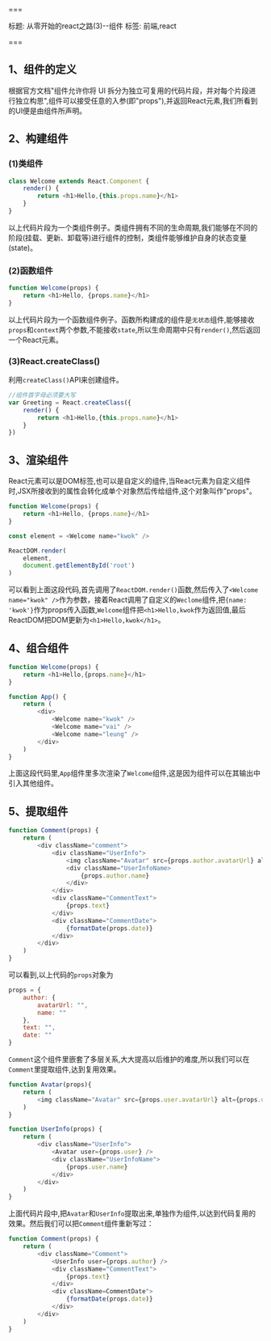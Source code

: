 ===

标题: 从零开始的react之路(3)--组件
标签: 前端,react

===

## 1、组件的定义

根据官方文档"组件允许你将 UI 拆分为独立可复用的代码片段，并对每个片段进行独立构思",组件可以接受任意的入参(即"props"),并返回React元素,我们所看到的UI便是由组件所声明。

## 2、构建组件
### (1)类组件
```js
class Welcome extends React.Component {
	render() {
		return <h1>Hello,{this.props.name}</h1>
	}
}
```
以上代码片段为一个类组件例子。类组件拥有不同的生命周期,我们能够在不同的阶段(挂载、更新、卸载等)进行组件的控制，类组件能够维护自身的状态变量(state)。

### (2)函数组件
```js
function Welcome(props) {
	return <h1>Hello, {props.name}</h1>
}
```

以上代码片段为一个函数组件例子。函数所构建成的组件是`无状态`组件,能够接收`props`和`context`两个参数,不能接收`state`,所以生命周期中只有`render()`,然后返回一个React元素。

### (3)React.createClass()
利用`createClass()`API来创建组件。

```js
//组件首字母必须要大写
var Greeting = React.createClass({
	render() {
		return <h1>Hello,{this.props.name}</h1>
	}
})
```

## 3、渲染组件

React元素可以是DOM标签,也可以是自定义的组件,当React元素为自定义组件时,JSX所接收到的属性会转化成单个对象然后传给组件,这个对象叫作"props"。

```js
function Welcome(props) {
	return <h1>Hello, {props.name}</h1>
}

const element = <Welcome name="kwok" />

ReactDOM.render(
	element,
	document.getElementById('root')
)
```
可以看到上面这段代码,首先调用了`ReactDOM.render()`函数,然后传入了`<Welcome name="kwok" />`作为参数，接着React调用了自定义的`Weclome`组件,把`{name: 'kwok'}`作为props传入函数,`Welcome`组件把`<h1>Hello,kwok`</h1>作为返回值,最后ReactDOM把DOM更新为`<h1>Hello,kwok</h1>`。

## 4、组合组件
```js
function Welcome(props) {
	return <h1>Hello,{props.name}</h1>
}

function App() {
	return (
		<div>
			<Welcome name="kwok" />
			<Welcome mame="vai" />
			<Welcome name="leung" />
		</div>
	)
}
```

上面这段代码里,`App`组件里多次渲染了`Welcome`组件,这是因为组件可以在其输出中引入其他组件。

## 5、提取组件

```js
function Comment(props) {
	return (
		<div className="comment">
			<div className="UserInfo">
				<img className="Avatar" src={props.author.avatarUrl} alt={props.author.name} />
				<div className="UserInfoName>
					{props.author.name}
				</div>
			</div>
			<div className="CommentText">
				{props.text}
			</div>
			<div className="CommentDate">
				{formatDate(props.date)}
			</div>
		</div>
	)
}
```

可以看到,以上代码的`props`对象为

```js
props = {
	author: {
		avatarUrl: "",
		name: ""
	},
	text: "",
	date: ""
}
```

`Comment`这个组件里嵌套了多层关系,大大提高以后维护的难度,所以我们可以在`Comment`里提取组件,达到复用效果。

```js
function Avatar(props){
	return (
		<img className="Avatar" src={props.user.avatarUrl} alt={props.user.name} />
	)
}

function UserInfo(props) {
	return (
		<div className="UserInfo">
			<Avatar user={props.user} />
			<div className="UserInfoName">
				{props.user.name}
			</div>
		</div>
	)
}
```

上面代码片段中,把`Avatar`和`UserInfo`提取出来,单独作为组件,以达到代码复用的效果。然后我们可以把`Comment`组件重新写过：

```js
function Comment(props) {
	return (
		<div className="Comment">
			<UserInfo user={props.author} />
			<div className="CommentText">
				{props.text}
			</div>
			<div className=CommentDate">
				{formatDate(props.date)}
			</div>
		</div>
	)
}
```

